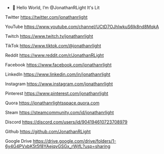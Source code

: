 - 👋 Hello World, I’m @JonathanRLight
It's Lit

Twitter		  	https://twitter.com/jonathanrlight

YouTube 		  https://www.youtube.com/channel/UCtD7OJhlwkuS6lk8nd8MqkA

Twitch 		  	https://www.twitch.tv/jonathanrlight

TikTok		  	https://www.tiktok.com/@jonathanrlight

Reddit		  	https://www.reddit.com/r/JonathanRLight

Facebook	  	https://www.facebook.com/jonathanrlight

LinkedIn		  https://www.linkedin.com/in/jonathanrlight

Instagram	  	https://www.instagram.com/jonathanrlight

Pinterest		  https://www.pinterest.com/jonathanrlight

Quora			    https://jonathanrlightsspace.quora.com

Steam		    	https://steamcommunity.com/id/jonathanrlight

Discord			  https://discord.com/users/id/904194610723708979

Github        https://github.com/JonathanRLight

Google Drive	https://drive.google.com/drive/folders/1-6y4G4PVxbK5t5f8YAejqvGSGx_rWjfL?usp=sharing




